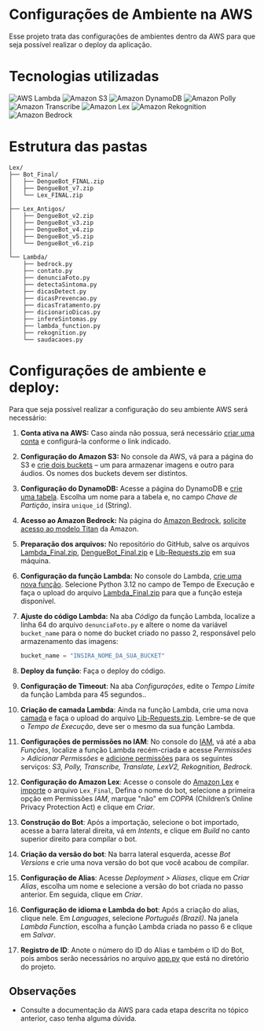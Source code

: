 
# Configurações de Ambiente na AWS

Esse projeto trata das configurações de ambientes dentro da AWS para que seja possível realizar o deploy da aplicação. 

# Tecnologias utilizadas

![AWS Lambda](https://img.shields.io/badge/AWS_Lambda-orange?logo=amazonaws&logoColor=white)
![Amazon S3](https://img.shields.io/badge/Amazon_S3-orange?logo=amazonaws&logoColor=white)
![Amazon DynamoDB](https://img.shields.io/badge/Amazon_DynamoDB-blue?logo=amazonaws&logoColor=white)
![Amazon Polly](https://img.shields.io/badge/Amazon_Polly-232F3E?logo=amazonaws&logoColor=white)
![Amazon Transcribe](https://img.shields.io/badge/Amazon_Transcribe-FF9900?logo=amazonaws&logoColor=white)
![Amazon Lex](https://img.shields.io/badge/Amazon_Lex-00A3E0?logo=amazonaws&logoColor=white)
![Amazon Rekognition](https://img.shields.io/badge/Amazon_Rekognition-527FFF?logo=amazonaws&logoColor=white)
![Amazon Bedrock](https://img.shields.io/badge/Amazon_Bedrock-FF4F8B?logo=amazonaws&logoColor=white)

# Estrutura das pastas
```
Lex/
├── Bot_Final/
│   ├── DengueBot_FINAL.zip
│   ├── DengueBot_v7.zip
│   └── Lex_FINAL.zip
│
├── Lex_Antigos/
│   ├── DengueBot_v2.zip
│   ├── DengueBot_v3.zip
│   ├── DengueBot_v4.zip
│   ├── DengueBot_v5.zip
│   └── DengueBot_v6.zip
│
└── Lambda/
    ├── bedrock.py
    ├── contato.py
    ├── denunciaFoto.py
    ├── detectaSintoma.py
    ├── dicasDetect.py
    ├── dicasPrevencao.py
    ├── dicasTratamento.py
    ├── dicionarioDicas.py
    ├── infereSintomas.py
    ├── lambda_function.py
    ├── rekognition.py
    └── saudacaoes.py
```

# Configurações de ambiente e deploy:

Para que seja possível realizar a configuração do seu ambiente AWS será necessário:

1. **Conta ativa na AWS:** Caso ainda não possua, será necessário [criar uma conta](https://docs.aws.amazon.com/pt_br/accounts/latest/reference/manage-acct-creating.html) e configurá-la conforme o link indicado.

2. **Configuração do Amazon S3:** No console da AWS, vá para a página do S3 e [crie dois buckets](https://docs.aws.amazon.com/pt_br/AmazonS3/latest/userguide/create-bucket-overview.html) – um para armazenar imagens e outro para áudios. Os nomes dos buckets devem ser distintos.

3. **Configuração do DynamoDB:** Acesse a página do DynamoDB e [crie uma tabela](https://docs.aws.amazon.com/pt_br/amazondynamodb/latest/developerguide/SettingUp.DynamoWebService.html). Escolha um nome para a tabela e, no campo *Chave de Partição*, insira `unique_id` (String).

4. **Acesso ao Amazon Bedrock:** Na página do [Amazon Bedrock](https://console.aws.amazon.com/bedrock/), [solicite acesso ao modelo Titan](https://docs.aws.amazon.com/pt_br/bedrock/latest/userguide/getting-started.html) da Amazon.

5. **Preparação dos arquivos:** No repositório do GitHub, salve os arquivos [Lambda_Final.zip](./Lex/Bot_Final/Lambda_Final.zip), [DengueBot_Final.zip](./Lex/Bot_Final/DengueBot_Final.zip) e [Lib-Requests.zip](./Lex/Layers/Lib-Requests.zip) em sua máquina.

6. **Configuração da função Lambda:** No console do Lambda, [crie uma nova função](https://docs.aws.amazon.com/pt_br/lambda/latest/dg/configuration-function-zip.html). Selecione Python 3.12 no campo de Tempo de Execução e faça o upload do arquivo [Lambda_Final.zip](./Lex/Bot_Final/Lambda_Final.zip) para que a função esteja disponível.

7. **Ajuste do código Lambda:** Na aba *Código* da função Lambda, localize a linha 64 do arquivo `denunciaFoto.py` e altere o nome da variável `bucket_name` para o nome do bucket criado no passo 2, responsável pelo armazenamento das imagens:

   ```python
   bucket_name = "INSIRA_NOME_DA_SUA_BUCKET"
    ```
8. **Deploy da função**: Faça o deploy do código.
9. **Configuração de Timeout**: Na aba _Configurações_, edite o _Tempo Limite_ da função Lambda para 45 segundos..
10. **Criação de camada Lambda**: Ainda na função Lambda, crie uma nova [camada](https://docs.aws.amazon.com/pt_br/lambda/latest/dg/chapter-layers.html) e faça o upload do arquivo [Lib-Requests.zip](./Lex/Layers/Lib-Requests.zip). Lembre-se de que o _Tempo de Execução_, deve ser o mesmo da sua função Lambda.
11. **Configurações de permissões no IAM**: No console do [IAM](https://console.aws.amazon.com/iam/), vá até a aba _Funções_, localize a função Lambda recém-criada e acesse _Permissões > Adicionar Permissões_ e [adicione permissões](https://docs.aws.amazon.com/pt_br/lambda/latest/dg/lambda-permissions.html) para os seguintes serviços: _S3, Polly, Transcribe, Translate, LexV2, Rekognition, Bedrock._
12. **Configuração do Amazon Lex**: Acesse o console do [Amazon Lex](https://console.aws.amazon.com/bedrock/) e [importe](https://docs.aws.amazon.com/pt_br/lex/latest/dg/import-export.html) o arquivo `Lex_Final`, Defina o nome do bot, selecione a primeira opção em Permissões _IAM_, marque "não" em _COPPA_ (Children’s Online Privacy Protection Act) e clique em _Criar_.
13. **Construção do Bot**: Após a importação, selecione o bot importado, acesse a barra lateral direita, vá em _Intents_, e clique em _Build_ no canto superior direito para compilar o bot. 
14. **Criação da versão do bot**: Na barra lateral esquerda, acesse _Bot Versions_ e crie uma nova versão do bot que você acabou de compilar.
15. **Configuração de Alias**: Acesse _Deployment > Aliases_, clique em _Criar Alias_, escolha um nome e selecione a versão do bot criada no passo anterior. Em seguida, clique em _Criar_.
16. **Configuração de idioma e Lambda do bot**: Após a criação do alias, clique nele. Em _Languages_, selecione _Português (Brazil)_. Na janela _Lambda Function_, escolha a função Lambda criada no passo 6 e clique em _Salvar_.
17. **Registro de ID**: Anote o número do ID do Alias e também o ID do Bot, pois ambos serão necessários no arquivo [app.py](/app/app.py) que está no diretório do projeto.

## Observações 

- Consulte a documentação da AWS para cada etapa descrita no tópico anterior, caso tenha alguma dúvida.
